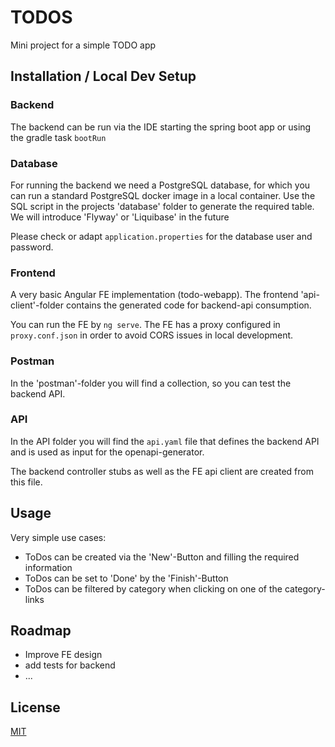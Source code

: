 # TODOS

Mini project for a simple TODO app

## Installation / Local Dev Setup

### Backend

The backend can be run via the IDE starting the spring boot app or using
the gradle task `bootRun`

### Database

For running the backend we need a PostgreSQL database, for which you can run
a standard PostgreSQL docker image in a local container.
Use the SQL script in the projects 'database' folder to generate the required table.
We will introduce 'Flyway' or 'Liquibase' in the future

Please check or adapt `application.properties` for the database user and password.

### Frontend

A very basic Angular FE implementation (todo-webapp). The frontend 'api-client'-folder contains
the generated code for backend-api consumption.

You can run the FE by `ng serve`. The FE has a proxy configured in `proxy.conf.json`
in order to avoid CORS issues in local development.

### Postman

In the 'postman'-folder you will find a collection, so you can
test the backend API.

### API

In the API folder you will find the `api.yaml` file that defines
the backend API and is used as input for the openapi-generator.

The backend controller stubs as well as the FE api client are created
from this file.

## Usage

Very simple use cases:

- ToDos can be created via the 'New'-Button and filling the required information
- ToDos can be set to 'Done' by the 'Finish'-Button
- ToDos can be filtered by category when clicking on one of the category-links

## Roadmap

- Improve FE design
- add tests for backend
- ...

## License

[MIT](https://choosealicense.com/licenses/mit/)
